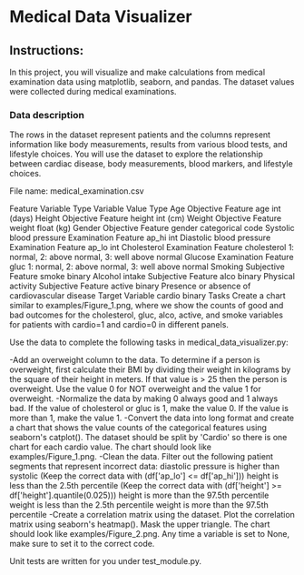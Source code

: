 # Medical Data Visualizer

## Instructions:

In this project, you will visualize and make calculations from medical examination data using matplotlib, seaborn, and pandas. The dataset values were collected during medical examinations.

### Data description
The rows in the dataset represent patients and the columns represent information like body measurements, results from various blood tests, and lifestyle choices. You will use the dataset to explore the relationship between cardiac disease, body measurements, blood markers, and lifestyle choices.

File name: medical_examination.csv

Feature	Variable Type	Variable	Value Type
Age	Objective Feature	age	int (days)
Height	Objective Feature	height	int (cm)
Weight	Objective Feature	weight	float (kg)
Gender	Objective Feature	gender	categorical code
Systolic blood pressure	Examination Feature	ap_hi	int
Diastolic blood pressure	Examination Feature	ap_lo	int
Cholesterol	Examination Feature	cholesterol	1: normal, 2: above normal, 3: well above normal
Glucose	Examination Feature	gluc	1: normal, 2: above normal, 3: well above normal
Smoking	Subjective Feature	smoke	binary
Alcohol intake	Subjective Feature	alco	binary
Physical activity	Subjective Feature	active	binary
Presence or absence of cardiovascular disease	Target Variable	cardio	binary
Tasks
Create a chart similar to examples/Figure_1.png, where we show the counts of good and bad outcomes for the cholesterol, gluc, alco, active, and smoke variables for patients with cardio=1 and cardio=0 in different panels.

Use the data to complete the following tasks in medical_data_visualizer.py:

-Add an overweight column to the data. To determine if a person is overweight, first calculate their BMI by dividing their weight in kilograms by the square of their height in meters. If that value is > 25 then the person is overweight. Use the value 0 for NOT overweight and the value 1 for overweight.
-Normalize the data by making 0 always good and 1 always bad. If the value of cholesterol or gluc is 1, make the value 0. If the value is more than 1, make the value 1.
-Convert the data into long format and create a chart that shows the value counts of the categorical features using seaborn's catplot(). The dataset should be split by 'Cardio' so there is one chart for each cardio value. The chart should look like examples/Figure_1.png.
-Clean the data. Filter out the following patient segments that represent incorrect data:
diastolic pressure is higher than systolic (Keep the correct data with (df['ap_lo'] <= df['ap_hi']))
height is less than the 2.5th percentile (Keep the correct data with (df['height'] >= df['height'].quantile(0.025)))
height is more than the 97.5th percentile
weight is less than the 2.5th percentile
weight is more than the 97.5th percentile
-Create a correlation matrix using the dataset. Plot the correlation matrix using seaborn's heatmap(). Mask the upper triangle. The chart should look like examples/Figure_2.png.
Any time a variable is set to None, make sure to set it to the correct code.

Unit tests are written for you under test_module.py.

